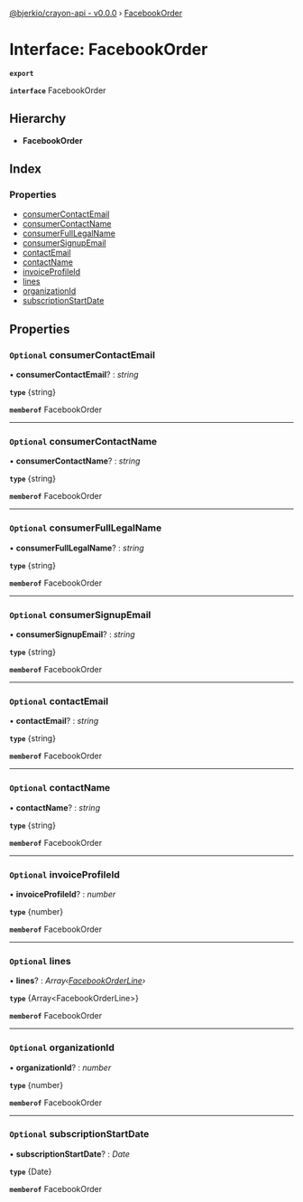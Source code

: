 [@bjerkio/crayon-api - v0.0.0](../README.md) › [FacebookOrder](facebookorder.md)

# Interface: FacebookOrder

**`export`** 

**`interface`** FacebookOrder

## Hierarchy

* **FacebookOrder**

## Index

### Properties

* [consumerContactEmail](facebookorder.md#optional-consumercontactemail)
* [consumerContactName](facebookorder.md#optional-consumercontactname)
* [consumerFullLegalName](facebookorder.md#optional-consumerfulllegalname)
* [consumerSignupEmail](facebookorder.md#optional-consumersignupemail)
* [contactEmail](facebookorder.md#optional-contactemail)
* [contactName](facebookorder.md#optional-contactname)
* [invoiceProfileId](facebookorder.md#optional-invoiceprofileid)
* [lines](facebookorder.md#optional-lines)
* [organizationId](facebookorder.md#optional-organizationid)
* [subscriptionStartDate](facebookorder.md#optional-subscriptionstartdate)

## Properties

### `Optional` consumerContactEmail

• **consumerContactEmail**? : *string*

**`type`** {string}

**`memberof`** FacebookOrder

___

### `Optional` consumerContactName

• **consumerContactName**? : *string*

**`type`** {string}

**`memberof`** FacebookOrder

___

### `Optional` consumerFullLegalName

• **consumerFullLegalName**? : *string*

**`type`** {string}

**`memberof`** FacebookOrder

___

### `Optional` consumerSignupEmail

• **consumerSignupEmail**? : *string*

**`type`** {string}

**`memberof`** FacebookOrder

___

### `Optional` contactEmail

• **contactEmail**? : *string*

**`type`** {string}

**`memberof`** FacebookOrder

___

### `Optional` contactName

• **contactName**? : *string*

**`type`** {string}

**`memberof`** FacebookOrder

___

### `Optional` invoiceProfileId

• **invoiceProfileId**? : *number*

**`type`** {number}

**`memberof`** FacebookOrder

___

### `Optional` lines

• **lines**? : *Array‹[FacebookOrderLine](facebookorderline.md)›*

**`type`** {Array&lt;FacebookOrderLine&gt;}

**`memberof`** FacebookOrder

___

### `Optional` organizationId

• **organizationId**? : *number*

**`type`** {number}

**`memberof`** FacebookOrder

___

### `Optional` subscriptionStartDate

• **subscriptionStartDate**? : *Date*

**`type`** {Date}

**`memberof`** FacebookOrder
